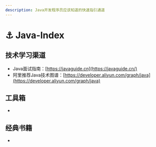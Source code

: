 ```yaml
---
description: Java开发程序员应该知道的快速指引通道
---
```


# ⚓ Java-Index

## 技术学习渠道

* Java面试指南：[https://javaguide.cn](https://javaguide.cn/)
* 阿里推荐Java技术图谱：[https://developer.aliyun.com/graph/java](https://developer.aliyun.com/graph/java)

## 工具箱

*

## 经典书籍

*

